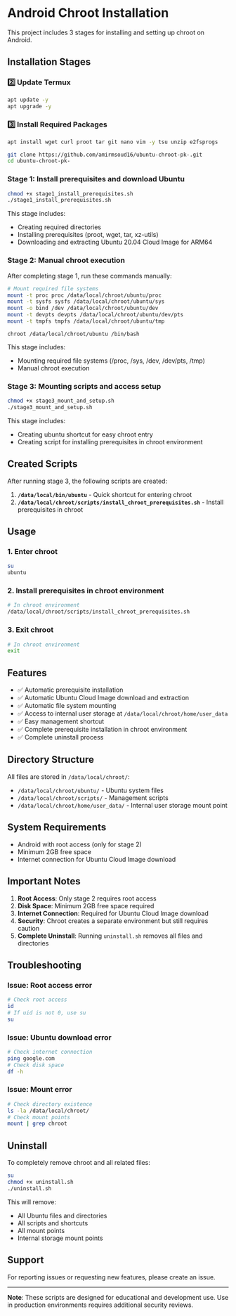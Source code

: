 # Android Chroot Installation

This project includes 3 stages for installing and setting up chroot on Android.

## Installation Stages

### 2️⃣ Update Termux

```bash
apt update -y
apt upgrade -y
```

### 3️⃣ Install Required Packages
```bash
apt install wget curl proot tar git nano vim -y tsu unzip e2fsprogs
```
```bash
git clone https://github.com/amirmsoud16/ubuntu-chroot-pk-.git
cd ubuntu-chroot-pk-
```
### Stage 1: Install prerequisites and download Ubuntu

```bash
chmod +x stage1_install_prerequisites.sh
./stage1_install_prerequisites.sh
```

This stage includes:
- Creating required directories
- Installing prerequisites (proot, wget, tar, xz-utils)
- Downloading and extracting Ubuntu 20.04 Cloud Image for ARM64

### Stage 2: Manual chroot execution

After completing stage 1, run these commands manually:

```bash
# Mount required file systems
mount -t proc proc /data/local/chroot/ubuntu/proc
mount -t sysfs sysfs /data/local/chroot/ubuntu/sys
mount -o bind /dev /data/local/chroot/ubuntu/dev
mount -t devpts devpts /data/local/chroot/ubuntu/dev/pts
mount -t tmpfs tmpfs /data/local/chroot/ubuntu/tmp
```
```
chroot /data/local/chroot/ubuntu /bin/bash
```

This stage includes:
- Mounting required file systems (/proc, /sys, /dev, /dev/pts, /tmp)
- Manual chroot execution

### Stage 3: Mounting scripts and access setup

```bash
chmod +x stage3_mount_and_setup.sh
./stage3_mount_and_setup.sh
```

This stage includes:
- Creating ubuntu shortcut for easy chroot entry
- Creating script for installing prerequisites in chroot environment

## Created Scripts

After running stage 3, the following scripts are created:

1. **`/data/local/bin/ubuntu`** - Quick shortcut for entering chroot
2. **`/data/local/chroot/scripts/install_chroot_prerequisites.sh`** - Install prerequisites in chroot

## Usage

### 1. Enter chroot
```bash
su
ubuntu
```

### 2. Install prerequisites in chroot environment
```bash
# In chroot environment
/data/local/chroot/scripts/install_chroot_prerequisites.sh
```

### 3. Exit chroot
```bash
# In chroot environment
exit
```

## Features

- ✅ Automatic prerequisite installation
- ✅ Automatic Ubuntu Cloud Image download and extraction
- ✅ Automatic file system mounting
- ✅ Access to internal user storage at `/data/local/chroot/home/user_data`
- ✅ Easy management shortcut
- ✅ Complete prerequisite installation in chroot environment
- ✅ Complete uninstall process

## Directory Structure

All files are stored in `/data/local/chroot/`:
- `/data/local/chroot/ubuntu/` - Ubuntu system files
- `/data/local/chroot/scripts/` - Management scripts
- `/data/local/chroot/home/user_data/` - Internal user storage mount point

## System Requirements

- Android with root access (only for stage 2)
- Minimum 2GB free space
- Internet connection for Ubuntu Cloud Image download

## Important Notes

1. **Root Access**: Only stage 2 requires root access
2. **Disk Space**: Minimum 2GB free space required
3. **Internet Connection**: Required for Ubuntu Cloud Image download
4. **Security**: Chroot creates a separate environment but still requires caution
5. **Complete Uninstall**: Running `uninstall.sh` removes all files and directories

## Troubleshooting

### Issue: Root access error
```bash
# Check root access
id
# If uid is not 0, use su
su
```

### Issue: Ubuntu download error
```bash
# Check internet connection
ping google.com
# Check disk space
df -h
```

### Issue: Mount error
```bash
# Check directory existence
ls -la /data/local/chroot/
# Check mount points
mount | grep chroot
```

## Uninstall

To completely remove chroot and all related files:

```bash
su
chmod +x uninstall.sh
./uninstall.sh
```

This will remove:
- All Ubuntu files and directories
- All scripts and shortcuts
- All mount points
- Internal storage mount points

## Support

For reporting issues or requesting new features, please create an issue.

---

**Note**: These scripts are designed for educational and development use. Use in production environments requires additional security reviews. 
